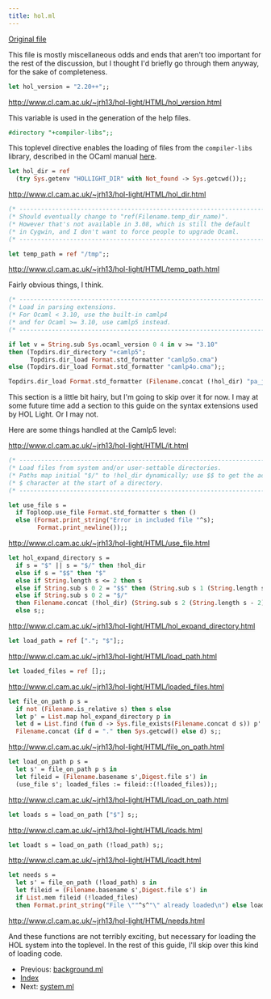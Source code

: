 ```yaml
---
title: hol.ml
---
```


[Original file](https://github.com/jrh13/hol-light/blob/master/hol.ml)

This file is mostly miscellaneous odds and ends that aren't too important for
the rest of the discussion, but I thought I'd briefly go through them anyway,
for the sake of completeness.

```ocaml
let hol_version = "2.20++";;
```
<http://www.cl.cam.ac.uk/~jrh13/hol-light/HTML/hol_version.html>

This variable is used in the generation of the help files.

```ocaml
#directory "+compiler-libs";;
```
This toplevel directive enables the loading of files from the `compiler-libs`
library, described in the OCaml manual
[here](http://caml.inria.fr/pub/docs/manual-ocaml/parsing.html).

```ocaml
let hol_dir = ref
  (try Sys.getenv "HOLLIGHT_DIR" with Not_found -> Sys.getcwd());;
```
<http://www.cl.cam.ac.uk/~jrh13/hol-light/HTML/hol_dir.html>

```ocaml
(* ------------------------------------------------------------------------- *)
(* Should eventually change to "ref(Filename.temp_dir_name)".                *)
(* However that's not available in 3.08, which is still the default          *)
(* in Cygwin, and I don't want to force people to upgrade Ocaml.             *)
(* ------------------------------------------------------------------------- *)

let temp_path = ref "/tmp";;
```
<http://www.cl.cam.ac.uk/~jrh13/hol-light/HTML/temp_path.html>

Fairly obvious things, I think.

```ocaml
(* ------------------------------------------------------------------------- *)
(* Load in parsing extensions.                                               *)
(* For Ocaml < 3.10, use the built-in camlp4                                 *)
(* and for Ocaml >= 3.10, use camlp5 instead.                                *)
(* ------------------------------------------------------------------------- *)

if let v = String.sub Sys.ocaml_version 0 4 in v >= "3.10"
then (Topdirs.dir_directory "+camlp5";
      Topdirs.dir_load Format.std_formatter "camlp5o.cma")
else (Topdirs.dir_load Format.std_formatter "camlp4o.cma");;

Topdirs.dir_load Format.std_formatter (Filename.concat (!hol_dir) "pa_j.cmo");;
```
This section is a little bit hairy, but I'm going to skip over it for now.
I may at some future time add a section to this guide on the syntax extensions
used by HOL Light.  Or I may not.

Here are some things handled at the Camlp5 level:

<http://www.cl.cam.ac.uk/~jrh13/hol-light/HTML/it.html>

```ocaml
(* ------------------------------------------------------------------------- *)
(* Load files from system and/or user-settable directories.                  *)
(* Paths map initial "$/" to !hol_dir dynamically; use $$ to get the actual  *)
(* $ character at the start of a directory.                                  *)
(* ------------------------------------------------------------------------- *)

let use_file s =
  if Toploop.use_file Format.std_formatter s then ()
  else (Format.print_string("Error in included file "^s);
        Format.print_newline());;
```
<http://www.cl.cam.ac.uk/~jrh13/hol-light/HTML/use_file.html>

```ocaml
let hol_expand_directory s =
  if s = "$" || s = "$/" then !hol_dir
  else if s = "$$" then "$"
  else if String.length s <= 2 then s
  else if String.sub s 0 2 = "$$" then (String.sub s 1 (String.length s - 1))
  else if String.sub s 0 2 = "$/"
  then Filename.concat (!hol_dir) (String.sub s 2 (String.length s - 2))
  else s;;
```
<http://www.cl.cam.ac.uk/~jrh13/hol-light/HTML/hol_expand_directory.html>

```ocaml
let load_path = ref ["."; "$"];;
```
<http://www.cl.cam.ac.uk/~jrh13/hol-light/HTML/load_path.html>

```ocaml
let loaded_files = ref [];;
```
<http://www.cl.cam.ac.uk/~jrh13/hol-light/HTML/loaded_files.html>

```ocaml
let file_on_path p s =
  if not (Filename.is_relative s) then s else
  let p' = List.map hol_expand_directory p in
  let d = List.find (fun d -> Sys.file_exists(Filename.concat d s)) p' in
  Filename.concat (if d = "." then Sys.getcwd() else d) s;;
```
<http://www.cl.cam.ac.uk/~jrh13/hol-light/HTML/file_on_path.html>

```ocaml
let load_on_path p s =
  let s' = file_on_path p s in
  let fileid = (Filename.basename s',Digest.file s') in
  (use_file s'; loaded_files := fileid::(!loaded_files));;
```
<http://www.cl.cam.ac.uk/~jrh13/hol-light/HTML/load_on_path.html>

```ocaml
let loads s = load_on_path ["$"] s;;
```
<http://www.cl.cam.ac.uk/~jrh13/hol-light/HTML/loads.html>

```ocaml
let loadt s = load_on_path (!load_path) s;;
```
<http://www.cl.cam.ac.uk/~jrh13/hol-light/HTML/loadt.html>

```ocaml
let needs s =
  let s' = file_on_path (!load_path) s in
  let fileid = (Filename.basename s',Digest.file s') in
  if List.mem fileid (!loaded_files)
  then Format.print_string("File \""^s^"\" already loaded\n") else loadt s;;
```
<http://www.cl.cam.ac.uk/~jrh13/hol-light/HTML/needs.html>

And these functions are not terribly exciting, but necessary for loading the
HOL system into the toplevel.  In the rest of this guide, I'll skip over this
kind of loading code.

- Previous: [background.ml](background.md)
- [Index](index.md)
- Next: [system.ml](system.md)
